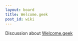 ```yaml
---
layout: board
title: Welcome.geek
post_id: wiki
---
```

Discussion about [Welcome.geek](http://welcome.geek.oss)
